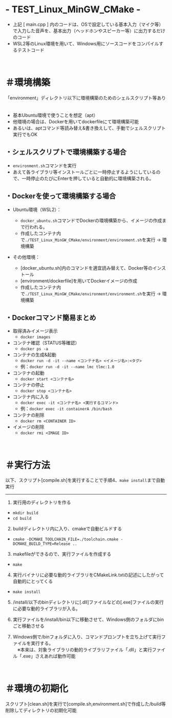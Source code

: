 # - TEST_Linux_MinGW_CMake -


- 上記 [ main.cpp ] 内のコードは、OSで設定している基本入力（マイク等）で入力した音声を、基本出力（ヘッドホンやスピーカー等）に出力するだけのコード
- WSL2等のLinux環境を用いて、Windows用にソースコードをコンパイルするテストコード
<br>


# ＃環境構築

「environment」ディレクトリ以下に環境構築のためのシェルスクリプト等あり<br>
　
- 基本Ubuntu環境で使うことを想定（apt）
- 他環境の場合は、Dockerを用いてdockerfileにて環境構築可能
- あるいは、aptコマンド等読み替え&書き換えして、手動でシェルスクリプト実行でもOK


## ・シェルスクリプトで環境構築する場合

- `environment.sh`コマンドを実行
- あえて各ライブラリ等インストールごとに一時停止するようにしているので、一時停止のたびにEnterを押していると自動的に環境構築される。

## ・Dockerを使って環境構築する場合

- Ubuntu環境（WSL2）：
    - `docker_ubuntu.sh`コマンドでDockerの環境構築から、イメージの作成まで行われる。
    - 作成したコンテナ内で`./TEST_Linux_MinGW_CMake/environment/environment.sh`を実行 -> 環境構築

- その他環境：
    - [docker_ubuntu.sh]内のコマンドを適宜読み替えて、Docker等のインストール
    - [environment/dockerfile]を用いてDockerイメージの作成
    - 作成したコンテナ内で`./TEST_Linux_MinGW_CMake/environment/environment.sh`を実行 -> 環境構築

## ・Dockerコマンド簡易まとめ

- 取得済みイメージ表示<br>
    - `docker images`<br>
- コンテナ確認（STATUS等確認）<br>
    - `docker ps -a`<br>
- コンテナの生成&起動<br>
    - `docker run -d -it --name <コンテナ名> <イメージ名>:<タグ>`<br>
    - 例：`docker run -d -it --name lmc tlmc:1.0`<br>
- コンテナの起動<br>
    - `docker start <コンテナ名>`<br>
- コンテナの停止<br>
    - `docker stop <コンテナ名>`<br>
- コンテナ内に入る<br>
    - `docker exec -it <コンテナ名> <実行するコマンド>`<br>
    - 例：`docker exec -it containerA /bin/bash`<br>
- コンテナの削除<br>
    - `docker rm <CONTAINER ID>`<br>
- イメージの削除<br>
    - `docker rmi <IMAGE ID>`<br>


<br>


# ＃実行方法


以下、スクリプト[compile.sh]を実行することで手順4、`make install`まで自動実行

<hr>

1. 実行用のディレクトリを作る<br>
- `mkdir build`<br>
- `cd build`

2. buildディレクトリ内に入り、cmakeで自動ビルドする<br>
- `cmake -DCMAKE_TOOLCHAIN_FILE=./toolchain.cmake -DCMAKE_BUILD_TYPE=Release ..`<br>


3. makefileができるので、実行ファイルを作成する<br>
- `make`<br>



4. 実行バイナリに必要な動的ライブラリをCMakeLink.txtの記述にしたがって自動的にとってくる<br>
- `make install`<br>

5. /install/以下のbinディレクトリに[.dll]ファイルなどの[.exe]ファイルの実行に必要な動的ライブラリが入る。<br>


6. 実行ファイルを/install/bin以下に移動させて、Windows側のフォルダにbinごと移動させる<br>

7. Windows側で/binフォルダに入り、コマンドプロンプトを立ち上げて実行ファイルを実行する。<br/>
　※本来は、対象ライブラリの動的ライブラリファイル「.dll」と実行ファイル「.exe」さえあれば動作可能

<br>


# ＃環境の初期化

スクリプト[clean.sh]を実行で[compile.sh,environment.sh]で作成した/build等削除してディレクトリの初期化可能
